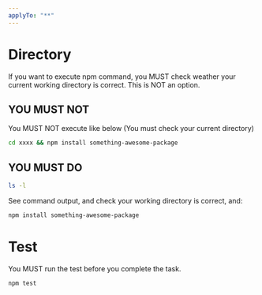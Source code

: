 ```yaml
---
applyTo: "**"
---
```


# Directory

If you want to execute npm command, you MUST check weather your current working directory is correct. This is NOT an option.

## YOU MUST NOT

You MUST NOT execute like below (You must check your current directory)

```bash
cd xxxx && npm install something-awesome-package
```

## YOU MUST DO

```bash
ls -l
```

See command output, and check your working directory is correct, and:

```bash
npm install something-awesome-package
```

# Test

You MUST run the test before you complete the task.

```bash
npm test
```
